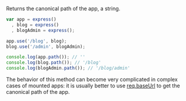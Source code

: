 Returns the canonical path of the app, a string.

```js
var app = express()
  , blog = express()
  , blogAdmin = express();

app.use('/blog', blog);
blog.use('/admin', blogAdmin);

console.log(app.path()); // ''
console.log(blog.path()); // '/blog'
console.log(blogAdmin.path()); // '/blog/admin'
```

The behavior of this method can become very complicated in complex cases of mounted apps:
it is usually better to use [req.baseUrl](#req.baseUrl) to get the canonical path of the app.
